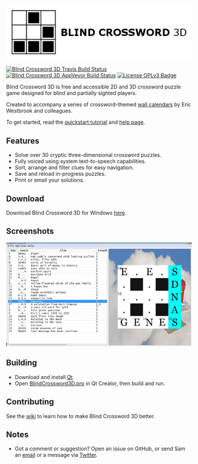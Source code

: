 [![Blind Crossword 3D Logo](https://github.com/Tw1ddle/Blind-Crossword-3D/blob/master/screenshots/logo.png?raw=true "Blind Crossword 3D logo")](https://www.samcodes.co.uk/)

[![Blind Crossword 3D Travis Build Status](https://img.shields.io/travis/Tw1ddle/Blind-Crossword-3D.svg?style=flat-square)](https://travis-ci.org/Tw1ddle/Blind-Crossword-3D)
[![Blind Crossword 3D AppVeyor Build Status](https://ci.appveyor.com/api/projects/status/m3t7bnffhkcwna7y?svg=true)](https://ci.appveyor.com/project/Tw1ddle/blind-crossword-3D)
[![License GPLv3 Badge](https://img.shields.io/badge/License-GPL%20v3-blue.svg?style=flat-square)](https://github.com/Tw1ddle/Blind-Crossword-3D/blob/master/LICENSE)

Blind Crossword 3D is free and accessible 2D and 3D crossword puzzle game designed for blind and partially sighted players.

Created to accompany a series of crossword-themed [wall calendars](http://www.calendarpuzzles.co.uk/) by Eric Westbrook and colleagues.

To get started, read the [quickstart tutorial](http://tw1ddle.github.io/Blind-Crossword-3D/tutorial.html) and [help page](http://tw1ddle.github.io/Blind-Crossword-3D/help.html).

## Features
 * Solve over 30 cryptic three-dimensional crossword puzzles.
 * Fully voiced using system text-to-speech capabilities.
 * Sort, arrange and filter clues for easy navigation.
 * Save and reload in-progress puzzles.
 * Print or email your solutions.

## Download

Download Blind Crossword 3D for Windows [here](https://www.dropbox.com/s/mx3vts0548v7zg2/Blind%20Crossword%203D%201.0.zip).

## Screenshots

![Blind Crossword 3D Screenshot Two - Single Grid and Clues Shown](https://github.com/Tw1ddle/Blind-Crossword-3D/blob/master/screenshots/windows-blind-crossword-3d-puzzle-2.png?raw=true)

## Building

 * Download and install [Qt](https://download.qt.io/archive/qt/).
 * Open [BlindCrossword3D.pro](https://github.com/Tw1ddle/Blind-Crossword-3D/blob/master/BlindCrossword3D.pro) in Qt Creator, then build and run.

## Contributing

See the [wiki](https://github.com/Tw1ddle/Blind-Crossword-3D/wiki) to learn how to make Blind Crossword 3D better.

## Notes
 * Got a comment or suggestion? Open an issue on GitHub, or send Sam an [email](https://samcodes.co.uk/contact/) or a message via [Twitter](https://twitter.com/Sam_Twidale).